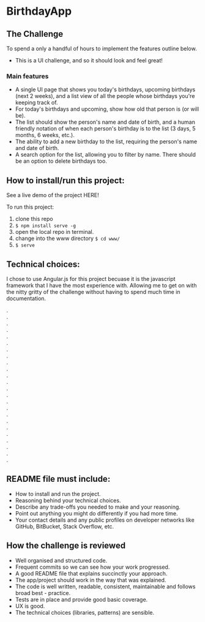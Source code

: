 # BirthdayApp
## The Challenge
To spend a only a handful of hours to implement the features outline below.
- This is a UI challenge, and so it should look and feel great!

### Main features
- A single UI page that shows you today's birthdays, upcoming birthdays (next 2 weeks), and a list view of all the people whose birthdays you're keeping track of.
- For today's birthdays and upcoming, show how old that person is (or will be).
- The list should show the person's name and date of birth, and a human friendly notation of when each person's birthday is to the list (3 days, 5 months, 6 weeks, etc.).
- The ability to add a new birthday to the list, requiring the person's name and date of birth.
- A search option for the list, allowing you to filter by name.
There should be an option to delete birthdays too.

## How to install/run this project:

See a live demo of the project HERE!

To run this project:
1. clone this repo
1. `$ npm install serve -g`
1. open the local repo in terminal.
1. change into the www directory `$ cd www/`
1. `$ serve`

## Technical choices:
I chose to use Angular.js for this project becuase it is the javascript framework that I have the most experience with. Allowing me to get on with the nitty gritty of the challenge without having to spend much time in documentation.


.  
.  
.  
.  
.  
.  
.  
.  
.  
.  
.  
.  
.  
.  
.  
.  
.  
.  
.  
.  
.  
.  
.  
.  

## README file must include:

- How to install and run the project.
- Reasoning behind your technical choices.
- Describe any trade-offs you needed to make and your reasoning.
- Point out anything you might do differently if you had more time.
- Your contact details and any public profiles on developer networks like GitHub, BitBucket, Stack Overflow, etc.

## How the challenge is reviewed

- Well organised and structured code.
- Frequent commits so we can see how your work progressed.
- A good README file that explains succinctly your approach.
- The app/project should work in the way that was explained.
- The code is well written, readable, consistent, maintainable and follows broad best - practice.
- Tests are in place and provide good basic coverage.
- UX is good.
- The technical choices (libraries, patterns) are sensible.